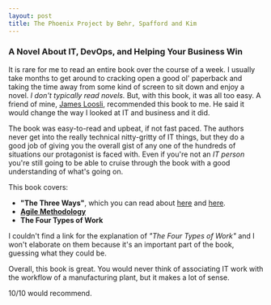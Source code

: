 ```yaml
---
layout: post
title: The Phoenix Project by Behr, Spafford and Kim
---
```


### A Novel About IT, DevOps, and Helping Your Business Win

It is rare for me to read an entire book over the course of a week. I usually take months to get around to cracking open a good ol' paperback and taking the time away from some kind of screen to sit down and enjoy a novel. *I don't typically read novels.* But, with this book, it was all too easy. A friend of mine, [James Loosli](http://http://jamesloos.li/), recommended this book to me. He said it would change the way I looked at IT and business and it did.

The book was easy-to-read and upbeat, if not fast paced. The authors never get into the really technical nitty-gritty of IT things, but they do a good job of giving you the overall gist of any one of the hundreds of situations our protagonist is faced with. Even if you're not an *IT person* you're still going to be able to cruise through the book with a good understanding of what's going on. 

This book covers:

* **"The Three Ways"**, which you can read about [here](http://itrevolution.com/the-three-ways-principles-underpinning-devops/) and [here](https://infotechfb.com/blog/the-three-ways-of-devops/). 
* **[Agile Methodology](http://agilemethodology.org/)**
* **The Four Types of Work**

I couldn't find a link for the explanation of *"The Four Types of Work"* and I won't elaborate on them because it's an important part of the book, guessing what they could be. 

Overall, this book is great. You would never think of associating IT work with the workflow of a manufacturing plant, but it makes a lot of sense.

10/10 would recommend.
